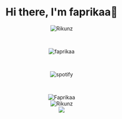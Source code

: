 <h1 align="center">Hi there, I'm faprikaa👋</h1>
<p align="center"><img src="https://komarev.com/ghpvc/?username=Fsprikaa&label=Profile%20views&color=1ea97f&style=flat" alt="Rikunz" /></p>
<br>
<p align="center">
  <img align="center" src="https://lanyard.cnrad.dev/api/555238901527085056" href="https://discord.com/users/555238901527085056" alt="faprikaa" />
  </p>
  <br>
<p align="center">
<p align="center">
  <img align="center" href="https://spotify-github-profile.vercel.app/api/view.svg?uid=21gnpi6cbvmfyflyj3qyqveiq&redirect=true" src="https://spotify-github-profile.vercel.app/api/view.svg?uid=21gnpi6cbvmfyflyj3qyqveiq&cover_image=true&theme=novatorem&show_offline=true&background_color=121212&interchange=false&bar_color=53b14f&bar_color_cover=false" alt="spotify" />
  </p>
  <br>
<p align="center">
  
<img align="center" src="https://github-readme-streak-stats.herokuapp.com/?user=faprikaa&theme=radical&mode=weekly" alt="Faprikaa" />
  <br>
<img align="center" src="https://github-readme-stats-mv26.vercel.app/api?username=faprikaa&theme=tokyonight" alt="Rikunz" />
<br>
 <img align="center" src="https://github-readme-stats-mv26.vercel.app/api/top-langs?langs_count=6&username=faprikaa&theme=radical&layout=compact&count_private=true" />
</p>

